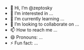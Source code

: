 - 👋 Hi, I’m @zeptosky
- 👀 I’m interested in ...
- 🌱 I’m currently learning ...
- 💞️ I’m looking to collaborate on ...
- 📫 How to reach me ...
- 😄 Pronouns: ...
- ⚡ Fun fact: ...

<!---
zeptosky/zeptosky is a ✨ special ✨ repository because its `README.md` (this file) appears on your GitHub profile.
You can click the Preview link to take a look at your changes.
--->
